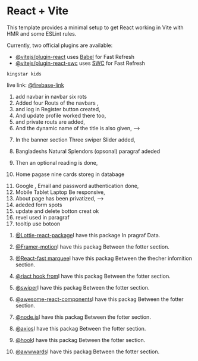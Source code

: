 # React + Vite

This template provides a minimal setup to get React working in Vite with HMR and some ESLint rules.

Currently, two official plugins are available:

- [@vitejs/plugin-react](https://github.com/vitejs/vite-plugin-react/blob/main/packages/plugin-react/README.md) uses [Babel](https://babeljs.io/) for Fast Refresh
- [@vitejs/plugin-react-swc](https://github.com/vitejs/vite-plugin-react-swc) uses [SWC](https://swc.rs/) for Fast Refresh
<!-- weabsait name -->
    kingstar kids

 
live link: 
[@firebase-link](https://assignment-clint.web.app/)
<!-- home page -->
1.  add  navbar in navbar six rots
2. Added four Routs  of the navbars ,
3. and log in Register button created,
4. And update profile worked there too,
5. and private routs are added,
6. And the dynamic name of the title is also given, -->
 <!-- banner section -->
7. In the banner section Three swiper Slider added,

 8. Bangladeshs Natural Splendors (opsonal) paragraf adeded
9. Then an optional reading is done,
10. Home pagase nine cards storeg in databage

<!-- more -->
11.  Google , Email and password authentication done,
12. Mobile Tablet Laptop Be responsive,
13. About page has been privatized, -->
14. adeded form spots
15. update and delete botton creat ok
16. revel used in paragraf
17. tooltip use botoon 
<!-- Two packages are used -->
 1. [@Lottie-react-package](https://www.npmjs.com/package/lottie-react)I have this package In pragraf Data. 
2. [@Framer-motion](https://www.npmjs.com/package/framer-motion)I have this packag Between the fotter section.

3. [@React-fast marquee](https://www.react-fast-marquee.com/)I have this packag Between the thecher infomition section.
4. [@riact hook from](https://react-hook-form.com/)I have this packag Between the fotter section.
5. [@swiper](https://swiperjs.com/get-started)I have this packag Between the fotter section.
6. [@awesome-react-components](https://github.com/brillout/awesome-react-components)I have this packag Between the fotter section.
7. [@node.js](https://www.mongodb.com/docs/drivers/node/v4.1/usage-examples/find/)I have this packag Between the fotter section.
8. [@axios](https://axios-http.com/docs/intro)I have this packag Between the fotter section.
9. [@hook](https://axios-http.com/docs/intro)I have this packag Between the fotter section.
10. [@awwwards](https://www.awwwards.com/)I have this packag Between the fotter section.

